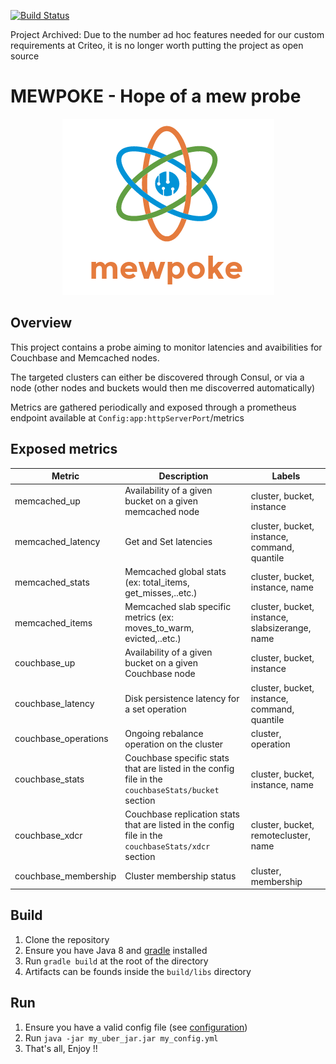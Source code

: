[![Build Status](https://travis-ci.org/criteo/mewpoke.svg?branch=master)](https://travis-ci.org/criteo/mewpoke)


Project Archived:  Due to the number ad hoc features needed for our custom requirements at Criteo, it is no longer worth putting the project as open source


# MEWPOKE - Hope of a mew probe

<p align="center">
  <img src="https://github.com/gfediere/mewpoke-environment/blob/master/mewpoke_logo.png" alt="logo"/>
</p>

## Overview

This project contains a probe aiming to monitor latencies and avaibilities for Couchbase and Memcached nodes.

The targeted clusters can either be discovered through Consul, or via a node (other nodes and buckets would then me discoverred automatically)

Metrics are gathered periodically and exposed through a prometheus endpoint available at ```Config:app:httpServerPort```/metrics

## Exposed metrics

| Metric | Description | Labels
| --- | --- | --- |
| memcached_up | Availability of a given bucket on a given memcached node | cluster, bucket, instance |
| memcached_latency | Get and Set latencies | cluster, bucket, instance, command, quantile |
| memcached_stats | Memcached global stats (ex: total_items, get_misses,..etc.) | cluster, bucket, instance, name |
| memcached_items  | Memcached slab specific metrics (ex: moves_to_warm, evicted,..etc.) | cluster, bucket, instance, slabsizerange, name |
| couchbase_up | Availability of a given bucket on a given Couchbase node | cluster, bucket, instance |
| couchbase_latency | Disk persistence latency for a set operation | cluster, bucket, instance, command, quantile |
| couchbase_operations | Ongoing rebalance operation on the cluster | cluster, operation |
| couchbase_stats | Couchbase specific stats that are listed in the config file in the ```couchbaseStats/bucket``` section | cluster, bucket, instance, name |
| couchbase_xdcr | Couchbase replication stats that are listed in the config file in the ```couchbaseStats/xdcr``` section | cluster, bucket, remotecluster, name |
| couchbase_membership | Cluster membership status | cluster, membership |


## Build

1. Clone the repository
2. Ensure you have Java 8 and [gradle](https://gradle.org/install/) installed
3. Run `gradle build` at the root of the directory
4. Artifacts can be founds inside the `build/libs` directory

## Run

1. Ensure you have a valid config file (see [configuration](./CONFIGURATION.md)) 
2. Run `java -jar my_uber_jar.jar my_config.yml`
3. That's all, Enjoy !!

